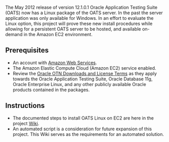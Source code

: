 The May 2012 release of version 12.1.0.1 Oracle Application Testing Suite (OATS) now has a Linux package of the 
OATS server. In the past the server application was only available for Windows. 
In an effort to evaluate the Linux option, this project will prove these new install 
procedures while allowing for a persistent OATS server to be hosted, and available on-demand in the Amazon EC2 environment.

## Prerequisites
* An account with [Amazon Web Services](http://aws.amazon.com/).
* The Amazon Elastic Compute Cloud (Amazon EC2) service enabled.
* Review the [Oracle OTN Downloads and License Terms](http://www.oracle.com/technetwork/indexes/downloads/index.html) 
as they apply towards the Oracle Application Testing Suite, Oracle Database 11g, Oracle Enterprise Linux, 
and any other publicly available Oracle products contained in the packages.

## Instructions
* The documented steps to install OATS Linux on EC2 are here in the project 
[Wiki](https://github.com/glennschler/oats-linux-ec2/wiki).
* An automated script is a consideration for future expansion of this project. 
This Wiki serves as the requirements for an automated solution.
